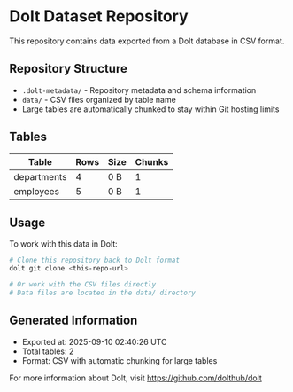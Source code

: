 # Dolt Dataset Repository

This repository contains data exported from a Dolt database in CSV format.

## Repository Structure

- `.dolt-metadata/` - Repository metadata and schema information
- `data/` - CSV files organized by table name
- Large tables are automatically chunked to stay within Git hosting limits

## Tables

| Table | Rows | Size | Chunks |
|-------|------|------|--------|
| departments | 4 | 0 B | 1 |
| employees | 5 | 0 B | 1 |

## Usage

To work with this data in Dolt:

```bash
# Clone this repository back to Dolt format
dolt git clone <this-repo-url>

# Or work with the CSV files directly
# Data files are located in the data/ directory
```

## Generated Information

- Exported at: 2025-09-10 02:40:26 UTC
- Total tables: 2
- Format: CSV with automatic chunking for large tables

For more information about Dolt, visit https://github.com/dolthub/dolt

